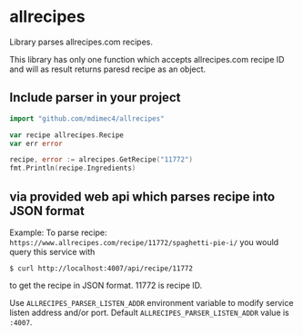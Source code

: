 # allrecipes
Library parses allrecipes.com recipes. 

This library has only one function which accepts allrecipes.com recipe ID and will as result returns paresd recipe as an object.

## Include parser in your project

```go
import "github.com/mdimec4/allrecipes"

var recipe allrecipes.Recipe
var err error

recipe, error := alrecipes.GetRecipe("11772")
fmt.Println(recipe.Ingredients)
```

## via provided web api which parses recipe into JSON format
Example:
To parse recipe: ```https://www.allrecipes.com/recipe/11772/spaghetti-pie-i/``` you would query this service with

```
$ curl http://localhost:4007/api/recipe/11772
```

to get the recipe in JSON format. 11772 is recipe ID.


Use ```ALLRECIPES_PARSER_LISTEN_ADDR``` environment variable to modify service listen address and/or port.
Default ```ALLRECIPES_PARSER_LISTEN_ADDR``` value is ```:4007```.
